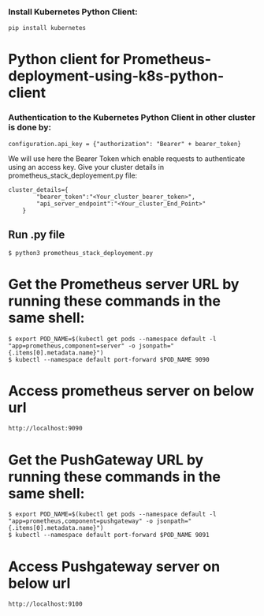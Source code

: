 
### Install Kubernetes Python Client:

`pip install kubernetes`


# Python client for Prometheus-deployment-using-k8s-python-client 



### Authentication to the Kubernetes Python Client in other cluster is done by: 


`configuration.api_key = {"authorization": "Bearer" + bearer_token}`

We will use here the Bearer Token which enable requests to authenticate using an access key.
Give your cluster details in prometheus_stack_deployement.py file:
```
cluster_details={
        "bearer_token":"<Your_cluster_bearer_token>",
        "api_server_endpoint":"<Your_cluster_End_Point>"
    }
```

## Run .py file

`$ python3 prometheus_stack_deployement.py`

# Get the Prometheus server URL by running these commands in the same shell: 

   `$ export POD_NAME=$(kubectl get pods --namespace default -l "app=prometheus,component=server" -o jsonpath="{.items[0].metadata.name}")` \
   `$ kubectl --namespace default port-forward $POD_NAME 9090`

# Access prometheus server on  below url

  `http://localhost:9090`



# Get the PushGateway URL by running these commands in the same shell:

  `$ export POD_NAME=$(kubectl get pods --namespace default -l "app=prometheus,component=pushgateway" -o jsonpath="{.items[0].metadata.name}")` \
  `$ kubectl --namespace default port-forward $POD_NAME 9091`

# Access Pushgateway server on  below url

  `http://localhost:9100`
